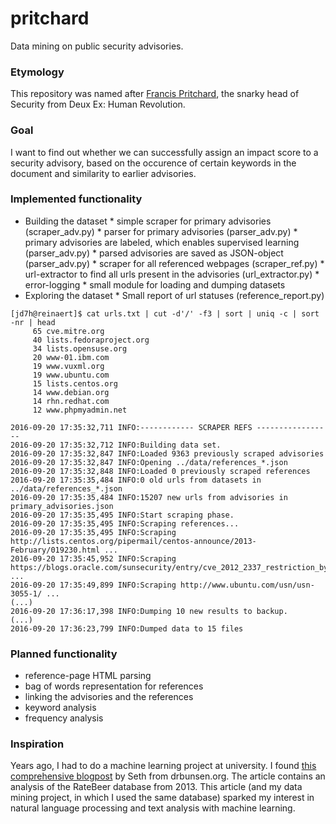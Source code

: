 # pritchard
Data mining on public security advisories.

### Etymology
This repository was named after [Francis Pritchard](http://deusex.wikia.com/wiki/Francis_Pritchard), the snarky head of Security from Deux Ex: Human Revolution.

### Goal
I want to find out whether we can successfully assign 
an impact score to a security advisory, 
based on the occurence of certain keywords in the document
and similarity to earlier advisories. 

### Implemented functionality
* Building the dataset
        * simple scraper for primary advisories (scraper_adv.py)
        * parser for primary advisories (parser_adv.py)
        * primary advisories are labeled, which enables supervised learning (parser_adv.py)
        * parsed advisories are saved as JSON-object (parser_adv.py)
        * scraper for all referenced webpages (scraper_ref.py)
        * url-extractor to find all urls present in the advisories (url_extractor.py)
        * error-logging
        * small module for loading and dumping datasets
* Exploring the dataset
        * Small report of url statuses (reference_report.py)

```
[jd7h@reinaert]$ cat urls.txt | cut -d'/' -f3 | sort | uniq -c | sort -nr | head 
     65 cve.mitre.org
     40 lists.fedoraproject.org
     34 lists.opensuse.org
     20 www-01.ibm.com
     19 www.vuxml.org
     19 www.ubuntu.com
     15 lists.centos.org
     14 www.debian.org
     14 rhn.redhat.com
     12 www.phpmyadmin.net
```

```
2016-09-20 17:35:32,711 INFO:------------ SCRAPER REFS -----------------
2016-09-20 17:35:32,712 INFO:Building data set.
2016-09-20 17:35:32,847 INFO:Loaded 9363 previously scraped advisories
2016-09-20 17:35:32,847 INFO:Opening ../data/references_*.json
2016-09-20 17:35:32,848 INFO:Loaded 0 previously scraped references
2016-09-20 17:35:35,484 INFO:0 old urls from datasets in ../data/references_*.json
2016-09-20 17:35:35,484 INFO:15207 new urls from advisories in primary_advisories.json
2016-09-20 17:35:35,495 INFO:Start scraping phase.
2016-09-20 17:35:35,495 INFO:Scraping references...
2016-09-20 17:35:35,495 INFO:Scraping http://lists.centos.org/pipermail/centos-announce/2013-February/019230.html ...
2016-09-20 17:35:45,952 INFO:Scraping https://blogs.oracle.com/sunsecurity/entry/cve_2012_2337_restriction_bypass ...
2016-09-20 17:35:49,899 INFO:Scraping http://www.ubuntu.com/usn/usn-3055-1/ ...
(...)
2016-09-20 17:36:17,398 INFO:Dumping 10 new results to backup.
(...)
2016-09-20 17:36:23,799 INFO:Dumped data to 15 files
```

### Planned functionality
* reference-page HTML parsing
* bag of words representation for references
* linking the advisories and the references
* keyword analysis
* frequency analysis

### Inspiration
Years ago, I had to do a machine learning project at university. I found [this comprehensive blogpost](http://www.drbunsen.org/beer-selection/) by Seth from drbunsen.org. The article contains an analysis of the RateBeer database from 2013. This article (and my data mining project, in which I used the same database) sparked my interest in natural language processing and text analysis with machine learning.

